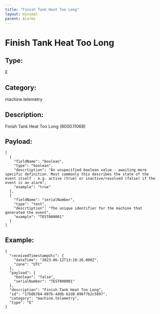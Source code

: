 ```yaml
---
title: "Finish Tank Heat Too Long"
layout: minimal
parent: Alarms
---
```


# Finish Tank Heat Too Long

## Type:

E

## Category:

machine.telemetry

## Description: 

Finish Tank Heat Too Long (8000.11068)

## Payload:

```
[
  {
    "fieldName": "boolean",
    "type": "boolean",
    "descrtiption": "An unspecified boolean value - awaiting more specific definition. Most commonly this describes the state of the event itself - e.g. active (true) or inactive/resolved (false) if the event is an alarm",
    "example": "true"
  },
  {
    "fieldName": "serialNumber",
    "type": "text",
    "descrtiption": "The unique identifier for the machine that generated the event",
    "example": "TEST000001"
  }
]
```

## Example:

```
{
  "receivedTimestampUtc": {
    "dateTime": "2023-06-12T13:10:26.000Z",
    "zone": "UTC"
  },
  "payload": {
    "boolean": "false",
    "serialNumber": "TEST000001"
  },
  "description": "Finish Tank Heat Too Long",
  "id": "17b0b764-087b-4ddb-b2d8-896f7b2c5897",
  "category": "machine.telemetry",
  "type": "E"
}
```
